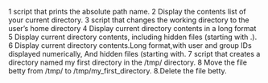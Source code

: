 1 script that prints the absolute path name.
2 Display the contents list of your current directory.
3 script that changes the working directory to the user’s home directory
4 Display current directory contents in a long format
5 Display current directory contents, including hidden files (starting with .).
6 Display current directory contents.Long format,with user and group IDs displayed numerically, And hidden files (starting with.
7 script that creates a directory named my first directory in the /tmp/ directory.
8 Move the file betty from /tmp/ to /tmp/my_first_directory.
8.Delete the file betty.
